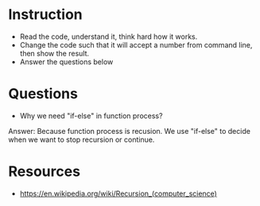 ﻿# Instruction
* Read the code, understand it, think hard how it works.
* Change the code such that it will accept a number from command line, then show the result.
* Answer the questions below

# Questions
* Why we need "if-else" in function process?

Answer:
Because function process is recusion. We use "if-else" to decide when we want to stop recursion or continue.

# Resources
* https://en.wikipedia.org/wiki/Recursion_(computer_science)